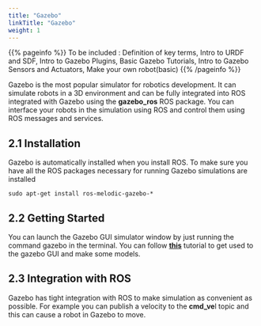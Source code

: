 ```yaml
---
title: "Gazebo"
linkTitle: "Gazebo"
weight: 1
---
```


{{% pageinfo %}}
To be included : Definition of key terms, Intro to URDF and SDF, Intro to Gazebo Plugins, Basic Gazebo Tutorials, Intro to Gazebo Sensors and Actuators, Make your own robot(basic)
{{% /pageinfo %}}


Gazebo is the most popular simulator for robotics development. It can simulate robots in a
3D environment and can be fully integrated into ROS integrated with Gazebo using the
**gazebo_ros** ROS package. You can interface your robots in the simulation using ROS
and control them using ROS messages and services.

## 2.1 Installation

Gazebo is automatically installed when you install ROS. To make sure you have all the
ROS packages necessary for running Gazebo simulations are installed

`sudo apt-get install ros-melodic-gazebo-*`

## 2.2 Getting Started

You can launch the Gazebo GUI simulator window by just running the command gazebo
in the terminal. You can follow **[this](http://gazebosim.org/tutorials?tut=model_editor&cat=model_editor_top)** tutorial to get used to the gazebo GUI and make some
models.

## 2.3 Integration with ROS

Gazebo has tight integration with ROS to make simulation as convenient as possible.
For example you can publish a velocity to the **cmd_ve**l topic and this can cause a robot
in Gazebo to move.


